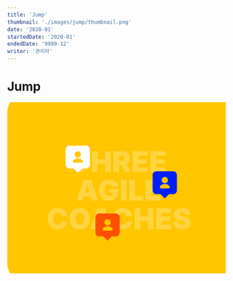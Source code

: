 ```yaml
---
title: 'Jump'
thumbnail: './images/jump/thumbnail.png'
date: '2020-01'
startedDate: '2020-01'
endedDate: '9999-12'
writer: '관리자'
---
```


# Jump

![Git Commit Message Example](./images/jump/thumbnail.png)
